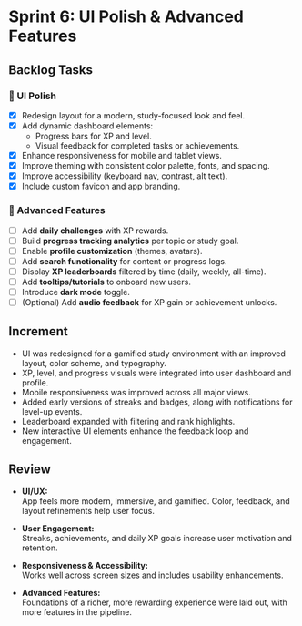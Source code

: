 # **Sprint 6: UI Polish & Advanced Features**

## **Backlog Tasks**

### 🎨 UI Polish
- [X] Redesign layout for a modern, study-focused look and feel.
- [X] Add dynamic dashboard elements:
  - Progress bars for XP and level.
  - Visual feedback for completed tasks or achievements.
- [X] Enhance responsiveness for mobile and tablet views.
- [X] Improve theming with consistent color palette, fonts, and spacing.
- [X] Improve accessibility (keyboard nav, contrast, alt text).
- [X] Include custom favicon and app branding.

### 🚀 Advanced Features
- [ ] Add **daily challenges** with XP rewards.
- [ ] Build **progress tracking analytics** per topic or study goal.
- [ ] Enable **profile customization** (themes, avatars).
- [ ] Add **search functionality** for content or progress logs.
- [ ] Display **XP leaderboards** filtered by time (daily, weekly, all-time).
- [ ] Add **tooltips/tutorials** to onboard new users.
- [ ] Introduce **dark mode** toggle.
- [ ] (Optional) Add **audio feedback** for XP gain or achievement unlocks.

## **Increment**

- UI was redesigned for a gamified study environment with an improved layout, color scheme, and typography.
- XP, level, and progress visuals were integrated into user dashboard and profile.
- Mobile responsiveness was improved across all major views.
- Added early versions of streaks and badges, along with notifications for level-up events.
- Leaderboard expanded with filtering and rank highlights.
- New interactive UI elements enhance the feedback loop and engagement.

## **Review**

- **UI/UX:**  
  App feels more modern, immersive, and gamified. Color, feedback, and layout refinements help user focus.

- **User Engagement:**  
  Streaks, achievements, and daily XP goals increase user motivation and retention.

- **Responsiveness & Accessibility:**  
  Works well across screen sizes and includes usability enhancements.

- **Advanced Features:**  
  Foundations of a richer, more rewarding experience were laid out, with more features in the pipeline.

